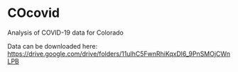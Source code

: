 # COcovid
 Analysis of COVID-19 data for Colorado
 
 Data can be downloaded here: https://drive.google.com/drive/folders/11ulhC5FwnRhiKqxDl6_9PnSMOjCWnLPB
